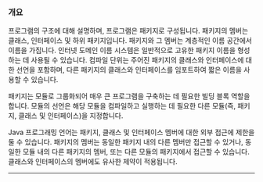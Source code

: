 ### 개요

프로그램의 구조에 대해 설명하며, 프로그램은 패키지로 구성됩니다. 패키지의 멤버는 클래스, 인터페이스 및 하위 패키지입니다. 패키지와 그 멤버는 계층적인 이름 공간에서 이름을 가집니다. 인터넷 도메인 이름 시스템은 일반적으로 고유한 패키지 이름을 형성하는 데 사용될 수 있습니다. 컴파일 단위는 주어진 패키지의 클래스와 인터페이스에 대한 선언을 포함하며, 다른 패키지의 클래스와 인터페이스를 임포트하여 짧은 이름을 사용할 수 있습니다.

패키지는 모듈로 그룹화되어 매우 큰 프로그램을 구축하는 데 필요한 빌딩 블록 역할을 합니다. 모듈의 선언은 해당 모듈을 컴파일하고 실행하는 데 필요한 다른 모듈(즉, 패키지, 클래스 및 인터페이스)을 지정합니다.

Java 프로그래밍 언어는 패키지, 클래스 및 인터페이스 멤버에 대한 외부 접근에 제한을 둘 수 있습니다. 패키지의 멤버는 동일한 패키지 내의 다른 멤버만 접근할 수 있거나, 동일한 모듈 내의 다른 패키지의 멤버, 또는 다른 모듈의 패키지에서 접근할 수 있습니다. 클래스와 인터페이스의 멤버에도 유사한 제약이 적용됩니다.

---

